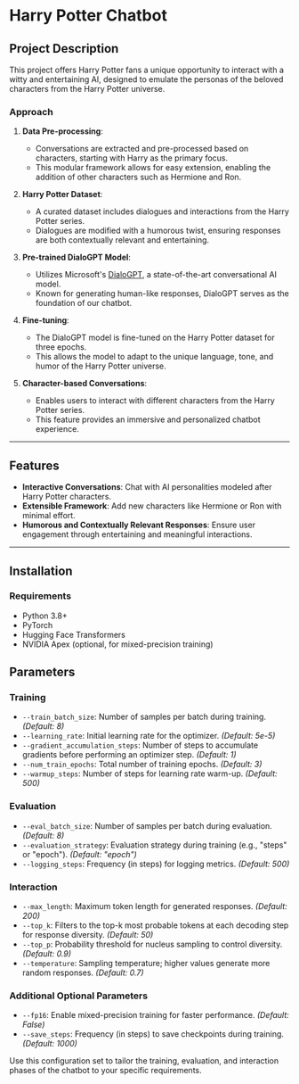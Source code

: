 # Harry Potter Chatbot

## Project Description

This project offers Harry Potter fans a unique opportunity to interact with a witty and entertaining AI, designed to emulate the personas of the beloved characters from the Harry Potter universe.

### **Approach**

1. **Data Pre-processing**:
    - Conversations are extracted and pre-processed based on characters, starting with Harry as the primary focus.
    - This modular framework allows for easy extension, enabling the addition of other characters such as Hermione and Ron.
    
2. **Harry Potter Dataset**:
    - A curated dataset includes dialogues and interactions from the Harry Potter series.
    - Dialogues are modified with a humorous twist, ensuring responses are both contextually relevant and entertaining.

3. **Pre-trained DialoGPT Model**:
    - Utilizes Microsoft's [DialoGPT](https://huggingface.co/microsoft/DialoGPT-large), a state-of-the-art conversational AI model.
    - Known for generating human-like responses, DialoGPT serves as the foundation of our chatbot.

4. **Fine-tuning**:
    - The DialoGPT model is fine-tuned on the Harry Potter dataset for three epochs.
    - This allows the model to adapt to the unique language, tone, and humor of the Harry Potter universe.

5. **Character-based Conversations**:
    - Enables users to interact with different characters from the Harry Potter series.
    - This feature provides an immersive and personalized chatbot experience.

---

## Features
- **Interactive Conversations**: Chat with AI personalities modeled after Harry Potter characters.
- **Extensible Framework**: Add new characters like Hermione or Ron with minimal effort.
- **Humorous and Contextually Relevant Responses**: Ensure user engagement through entertaining and meaningful interactions.

---

## Installation

### **Requirements**
- Python 3.8+
- PyTorch
- Hugging Face Transformers
- NVIDIA Apex (optional, for mixed-precision training)

## Parameters

### **Training**
- `--train_batch_size`: Number of samples per batch during training. *(Default: 8)*
- `--learning_rate`: Initial learning rate for the optimizer. *(Default: 5e-5)*
- `--gradient_accumulation_steps`: Number of steps to accumulate gradients before performing an optimizer step. *(Default: 1)*
- `--num_train_epochs`: Total number of training epochs. *(Default: 3)*
- `--warmup_steps`: Number of steps for learning rate warm-up. *(Default: 500)*

### **Evaluation**
- `--eval_batch_size`: Number of samples per batch during evaluation. *(Default: 8)*
- `--evaluation_strategy`: Evaluation strategy during training (e.g., "steps" or "epoch"). *(Default: "epoch")*
- `--logging_steps`: Frequency (in steps) for logging metrics. *(Default: 500)*

### **Interaction**
- `--max_length`: Maximum token length for generated responses. *(Default: 200)*
- `--top_k`: Filters to the top-k most probable tokens at each decoding step for response diversity. *(Default: 50)*
- `--top_p`: Probability threshold for nucleus sampling to control diversity. *(Default: 0.9)*
- `--temperature`: Sampling temperature; higher values generate more random responses. *(Default: 0.7)*

### **Additional Optional Parameters**
- `--fp16`: Enable mixed-precision training for faster performance. *(Default: False)*
- `--save_steps`: Frequency (in steps) to save checkpoints during training. *(Default: 1000)*


Use this configuration set to tailor the training, evaluation, and interaction phases of the chatbot to your specific requirements.

